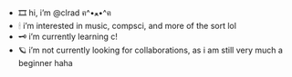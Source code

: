 - 🎞 hi, i’m @clrad ฅ^•ﻌ•^ฅ
- 🕯 i’m interested in music, compsci, and more of the sort lol
- 🗝 i’m currently learning c!
- 🪐 i’m not currently looking for collaborations, as i am still very much a beginner haha
<!---
clrad/clrad is a ✨ special ✨ repository because its `README.md` (this file) appears on your GitHub profile.
You can click the Preview link to take a look at your changes.
--->

